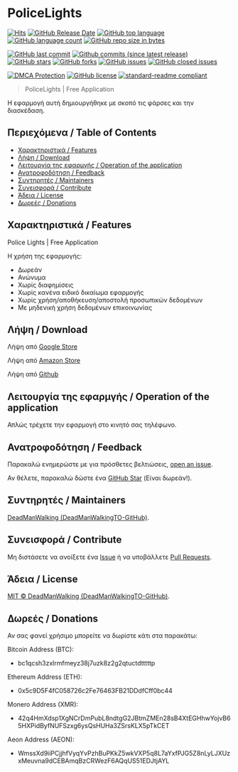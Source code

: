 # PoliceLights

[![Hits](https://hits.sh/github.com/DeadManWalkingTO/PoliceLights.svg?style=plastic&label=HitCount)](../../)
[![GitHub Release Date](https://img.shields.io/github/release-date-pre/DeadManWalkingTO/PoliceLights.svg)](../../releases/latest)
[![GitHub top language](https://img.shields.io/github/languages/top/DeadManWalkingTO/PoliceLights.svg)](../../)
[![GitHub language count](https://img.shields.io/github/languages/count/DeadManWalkingTO/PoliceLights.svg)](../../)
[![GitHub repo size in bytes](https://img.shields.io/github/repo-size/DeadManWalkingTO/PoliceLights.svg)](../../)

[![GitHub last commit](https://img.shields.io/github/last-commit/DeadManWalkingTO/PoliceLights.svg)](../../)
[![Github commits (since latest release)](https://img.shields.io/github/commits-since/DeadManWalkingTO/PoliceLights/latest.svg)](../../)
[![GitHub stars](https://img.shields.io/github/stars/DeadManWalkingTO/PoliceLights.svg)](../../stargazers)
[![GitHub forks](https://img.shields.io/github/forks/DeadManWalkingTO/PoliceLights.svg)](../../network)
[![GitHub issues](https://img.shields.io/github/issues/DeadManWalkingTO/PoliceLights.svg)](../../issues)
[![GitHub closed issues](https://img.shields.io/github/issues-closed/DeadManWalkingTO/PoliceLights.svg)](../../issues)

[![DMCA Protection](https://img.shields.io/badge/DMCA-Protected-brightgreen.svg)](https://www.dmca.com/Takedowns.aspx?r=m)
[![GitHub license](https://img.shields.io/github/license/DeadManWalkingTO/PoliceLights.svg)](./LICENSE)
[![standard-readme compliant](https://img.shields.io/badge/readme%20style-standard-brightgreen.svg)](./README.md)

> PoliceLights | Free Application

Η εφαρμογή αυτή δημιουργήθηκε με σκοπό τις φάρσες και την διασκέδαση.

## Περιεχόμενα / Table of Contents

- [Χαρακτηριστικά / Features](#χαρακτηριστικά--features)
- [Λήψη / Download](#λήψη--download)
- [Λειτουργία της εφαρμγής / Operation of the application](#λειτουργία-της-εφαρμγής--operation-of-the-application)
- [Ανατροφοδότηση / Feedback](#ανατροφοδότηση--feedback)
- [Συντηρητές / Maintainers](#συντηρητές--maintainers)
- [Συνεισφορά / Contribute](#συνεισφορά--contribute)
- [Άδεια / License](#άδεια--license)
- [Δωρεές / Donations](#δωρεές--donations)

## Χαρακτηριστικά / Features

Police Lights | Free Application

Η χρήση της εφαρμογής:
* Δωρεάν
* Ανώνυμα
* Χωρίς διαφημίσεις
* Χωρίς κανένα ειδικό δικαίωμα εφαρμογής
* Χωρίς χρήση/αποθήκευση/αποστολή προσωπικών δεδομένων
* Με μηδενική χρήση δεδομένων επικοινωνίας

## Λήψη / Download

Λήψη από [Google Store](https://play.google.com/store/apps/details?id=appinventor.ai_i_g_myridakis.PoliceLights)

Λήψη από [Amazon Store](https://www.amazon.com/gp/product/B0DV51GQGK)

Λήψη από [Github](https://raw.githubusercontent.com/DeadManWalkingTO/PoliceLights/main/PoliceLights.apk)

## Λειτουργία της εφαρμγής / Operation of the application

Απλώς τρέχετε την εφαρμογή στο κινητό σας τηλέφωνο.

## Ανατροφοδότηση / Feedback

Παρακαλώ ενημερώστε με για πρόσθετες βελτιώσεις, [open an issue](../../issues).

Αν θέλετε, παρακαλώ δώστε ένα [GitHub Star](../../stargazers) (Είναι δωρεάν!).

## Συντηρητές / Maintainers

[DeadManWalking (DeadManWalkingTO-GitHub)](https://github.com/DeadManWalkingTO).

## Συνεισφορά / Contribute

Μη διστάσετε να ανοίξετε ένα [Issue](../../issues/new) ή να υποβάλλετε [Pull Requests](../../pulls).

## Άδεια / License

[MIT © DeadManWalking (DeadManWalkingTO-GitHub)](./LICENSE).

## Δωρεές / Donations

Αν σας φανεί χρήσιμο μπορείτε να δωρίστε κάτι στα παρακάτω:

Bitcoin Address (BTC):
* bc1qcsh3zxlrmfmeyz38j7uzk8z2g2qtuctdtttttp

Ethereum Address (ETH):
* 0x5c9D5F4fC058726c2Fe76463FB21DDdfCff0bc44

Monero Address (XMR):
* 42q4HmXdsp1XgNCrDmPubL8ndtgG2JBtmZMEn28sB4XtEGHhwYojvB65HXPidByfNUFSzxg6ysQsHUHa3ZSrsKLX5pTkCET

Aeon Address (AEON):
* WmssXd9iiPCjjhfVyqYvPzhBuPKkZ5wkVXP5q8L7aYxfPJG5Z8nLyLJXUzxMeuvna9dCEBAmqBzCRWezF6AQqUS51EDJtjAYL


